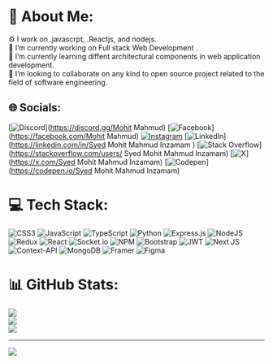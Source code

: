 # 💫 About Me:
⚙️ I work on .javascrpt, .Reactjs, and nodejs.<br>🔭 I’m currently working on Full stack Web Development .<br>🌱 I’m currently learning diffent architectural components in web application development.<br>👯 I’m looking to collaborate on any kind to open source project related to the field of software engineering.<br>


## 🌐 Socials:
[![Discord](https://img.shields.io/badge/Discord-%237289DA.svg?logo=discord&logoColor=white)](https://discord.gg/Mohit Mahmud) [![Facebook](https://img.shields.io/badge/Facebook-%231877F2.svg?logo=Facebook&logoColor=white)](https://facebook.com/Mohit Mahmud) [![Instagram](https://img.shields.io/badge/Instagram-%23E4405F.svg?logo=Instagram&logoColor=white)](https://instagram.com/spider_mahmud._.2) [![LinkedIn](https://img.shields.io/badge/LinkedIn-%230077B5.svg?logo=linkedin&logoColor=white)](https://linkedin.com/in/Syed Mohit Mahmud Inzamam  ) [![Stack Overflow](https://img.shields.io/badge/-Stackoverflow-FE7A16?logo=stack-overflow&logoColor=white)](https://stackoverflow.com/users/ Syed Mohit Mahmud Inzamam) [![X](https://img.shields.io/badge/X-black.svg?logo=X&logoColor=white)](https://x.com/Syed Mohit Mahmud Inzamam) [![Codepen](https://img.shields.io/badge/Codepen-000000?style=for-the-badge&logo=codepen&logoColor=white)](https://codepen.io/Syed Mohit Mahmud Inzamam) 

# 💻 Tech Stack:
![CSS3](https://img.shields.io/badge/css3-%231572B6.svg?style=for-the-badge&logo=css3&logoColor=white) ![JavaScript](https://img.shields.io/badge/javascript-%23323330.svg?style=for-the-badge&logo=javascript&logoColor=%23F7DF1E) ![TypeScript](https://img.shields.io/badge/typescript-%23007ACC.svg?style=for-the-badge&logo=typescript&logoColor=white) ![Python](https://img.shields.io/badge/python-3670A0?style=for-the-badge&logo=python&logoColor=ffdd54) ![Express.js](https://img.shields.io/badge/express.js-%23404d59.svg?style=for-the-badge&logo=express&logoColor=%2361DAFB) ![NodeJS](https://img.shields.io/badge/node.js-6DA55F?style=for-the-badge&logo=node.js&logoColor=white) ![Redux](https://img.shields.io/badge/redux-%23593d88.svg?style=for-the-badge&logo=redux&logoColor=white) ![React](https://img.shields.io/badge/react-%2320232a.svg?style=for-the-badge&logo=react&logoColor=%2361DAFB) ![Socket.io](https://img.shields.io/badge/Socket.io-black?style=for-the-badge&logo=socket.io&badgeColor=010101) ![NPM](https://img.shields.io/badge/NPM-%23CB3837.svg?style=for-the-badge&logo=npm&logoColor=white) ![Bootstrap](https://img.shields.io/badge/bootstrap-%238511FA.svg?style=for-the-badge&logo=bootstrap&logoColor=white) ![JWT](https://img.shields.io/badge/JWT-black?style=for-the-badge&logo=JSON%20web%20tokens) ![Next JS](https://img.shields.io/badge/Next-black?style=for-the-badge&logo=next.js&logoColor=white) ![Context-API](https://img.shields.io/badge/Context--Api-000000?style=for-the-badge&logo=react) ![MongoDB](https://img.shields.io/badge/MongoDB-%234ea94b.svg?style=for-the-badge&logo=mongodb&logoColor=white) ![Framer](https://img.shields.io/badge/Framer-black?style=for-the-badge&logo=framer&logoColor=blue) ![Figma](https://img.shields.io/badge/figma-%23F24E1E.svg?style=for-the-badge&logo=figma&logoColor=white)
# 📊 GitHub Stats:
![](https://github-readme-stats.vercel.app/api?username=MohitMahmudgitup&theme=dark&hide_border=false&include_all_commits=false&count_private=false)<br/>
![](https://github-readme-streak-stats.herokuapp.com/?user=MohitMahmudgitup&theme=dark&hide_border=false)<br/>
![](https://github-readme-stats.vercel.app/api/top-langs/?username=MohitMahmudgitup&theme=dark&hide_border=false&include_all_commits=false&count_private=false&layout=compact)

---
[![](https://visitcount.itsvg.in/api?id=MohitMahmudgitup&icon=0&color=0)](https://visitcount.itsvg.in)

<!-- Proudly created with GPRM ( https://gprm.itsvg.in ) -->

